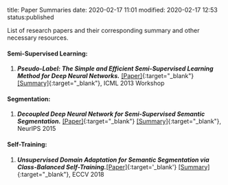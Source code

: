 title: Paper Summaries
date: 2020-02-17 11:01
modified: 2020-02-17 12:53
status:published

<!-- #### Paper Summarie -->
List of research papers and their corresponding summary and other necessary resources.

#### Semi-Supervised Learning:
1. ***Pseudo-Label: The Simple and Efficient Semi-Supervised Learning Method for Deep Neural Networks.*** [[Paper]](https://github.com/deepakksingh/paper_summaries/blob/master/pseudo_label/pseudo_label_final.pdf){:target="_blank"} [[Summary]](https://github.com/deepakksingh/paper_summaries/blob/master/pseudo_label/Pseudo-Label_summary.pdf){:target="_blank"}, ICML 2013 Workshop
#### Segmentation:
1. ***Decoupled Deep Neural Network for Semi-Supervised Semantic Segmentation.*** [[Paper]](https://github.com/deepakksingh/paper_summaries/blob/master/decoupled_network/decoupled-deep-neural-network-for-semi-supervised-semantic-segmentation.pdf){:target="_blank"} [[Summary]](https://github.com/deepakksingh/paper_summaries/blob/master/decoupled_network/DecoupledNet.pdf){:target="_blank"}, NeurIPS 2015
#### Self-Training:
1. ***Unsupervised Domain Adaptation for Semantic Segmentation via Class-Balanced Self-Training.***[[Paper]](https://github.com/deepakksingh/paper_summaries/blob/master/unsupervised_domain_adaptation_for_semseg/Unsupervised_Domain_Adaptation_for_Semantic_Segmentation_via_Class_Balanced_Self_Training.pdf){:target='_blank'} [[Summary]](https://github.com/deepakksingh/paper_summaries/blob/master/unsupervised_domain_adaptation_for_semseg/Unsupervised_Domain_Adaptation_for_semseg_via_class_balanced_selftraining_summary.pdf){:target="_blank"}, ECCV 2018
